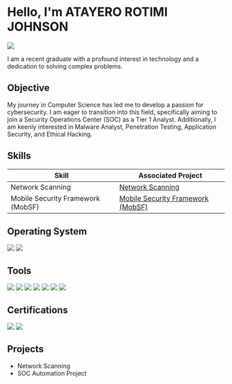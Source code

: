 # Hello, I'm ATAYERO ROTIMI JOHNSON
<a href="https://www.linkedin.com/in/atayero-rotimi/"><img src="https://img.shields.io/badge/-LinkedIn-0072b1?&style=for-the-badge&logo=linkedin&logoColor=white" /></a>


I am a recent graduate with a profound interest in technology and a dedication to solving complex problems.

## Objective

My journey in Computer Science has led me to develop a passion for cybersecurity. I am eager to transition into this field, specifically aiming to join a Security Operations Center (SOC) as a Tier 1 Analyst. Additionally, I am keenly interested in Malware Analyst, Penetration Testing, Application Security, and Ethical Hacking.


## Skills

| Skill                                         | Associated Project         |
|-----------------------------------------------|----------------------------|
| Network Scanning                              | <a href="https://google.com">Network Scanning</a> |
| Mobile Security Framework (MobSF)             | <a href="https://mobsf.github.io/">Mobile Security Framework (MobSF)</a> |

## Operating System

<div> 
    <img src="https://img.shields.io/badge/-Windows-0078D6?&style=for-the-badge&logo=Windows&logoColor=white" />
    <img src="https://img.shields.io/badge/-Linux-FCC624?&style=for-the-badge&logo=Linux&logoColor=black" />
</div>

## Tools

<div> 
    <img src="https://img.shields.io/badge/-Nmap-4682B4?&style=for-the-badge&logo=Nmap&logoColor=white" />
    <img src="https://img.shields.io/badge/-Nikto-FF0000?&style=for-the-badge&logo=Nikto&logoColor=white" />
    <img src="https://img.shields.io/badge/-WAPITI-32CD32?&style=for-the-badge&logo=WAPITI&logoColor=white" />
    <img src="https://img.shields.io/badge/-Burp%20Suite-FF6F00?&style=for-the-badge&logo=Burp%20Suite&logoColor=white" />
    <img src="https://img.shields.io/badge/-Wireshark-1679A7?&style=for-the-badge&logo=Wireshark&logoColor=white" />
    <img src="https://img.shields.io/badge/-Docker-2496ED?&style=for-the-badge&logo=Docker&logoColor=white" />
    <img src="https://img.shields.io/badge/-MobSF-2C3E50?&style=for-the-badge&logoColor=white" />
</div>

## Certifications
<div>
<img src="https://img.shields.io/badge/-ISC2-0073b6?&style=for-the-badge&logo=ISC2&logoColor=white" />
<img src="https://img.shields.io/badge/-Qualys%20VMDR-0073b6?&style=for-the-badge&logo=Qualys&logoColor=white" />
</div>

## Projects
- Network Scanning
- SOC Automation Project
